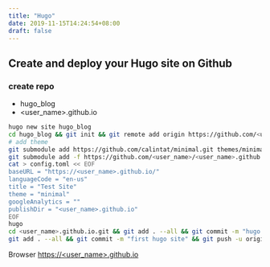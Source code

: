 ```yaml
---
title: "Hugo"
date: 2019-11-15T14:24:54+08:00
draft: false
---
```

## Create and deploy your Hugo site on Github

### create repo
- hugo_blog
- <user_name>.github.io

```bash
hugo new site hugo_blog
cd hugo_blog && git init && git remote add origin https://github.com/<user_name>/hugo_blog
# add theme
git submodule add https://github.com/calintat/minimal.git themes/minimal
git submodule add -f https://github.com/<user_name>/<user_name>.github.io.git
cat > config.toml << EOF
baseURL = "https://<user_name>.github.io/" 
languageCode = "en-us"  
title = "Test Site"  
theme = "minimal"  
googleAnalytics = ""  
publishDir = "<user_name>.github.io"
EOF
hugo
cd <user_name>.github.io.git && git add . --all && git commit -m "hugo static" && git push
git add . --all && git commit -m "first hugo site" && git push -u origin master
```

Browser [https://<user_name>.github.io](https://<user_name>.github.io)
